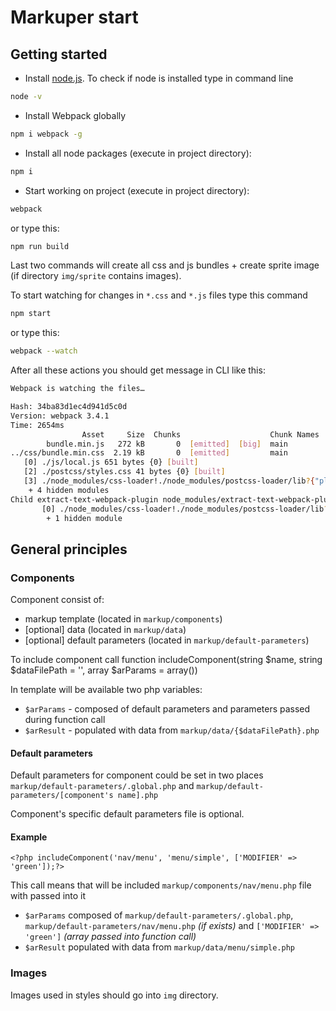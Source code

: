 # Markuper start

## Getting started

* Install [node.js](https://nodejs.org/).
    To check if node is installed type in command line
```bash
node -v
```
* Install Webpack globally
```bash
npm i webpack -g
```
* Install all node packages (execute in project directory):
```bash
npm i
```
* Start working on project (execute in project directory):
```bash
webpack
```
or type this:
```bash
npm run build
```
Last two commands will create all css and js bundles + create sprite image 
(if directory `img/sprite` contains images).

To start watching for changes in `*.css` and `*.js` files type this command
```bash
npm start
```
or type this:
```bash
webpack --watch
```
After all these actions you should get message in CLI like this:
```bash
Webpack is watching the files…

Hash: 34ba83d1ec4d941d5c0d
Version: webpack 3.4.1
Time: 2654ms
                Asset     Size  Chunks                    Chunk Names
        bundle.min.js   272 kB       0  [emitted]  [big]  main
../css/bundle.min.css  2.19 kB       0  [emitted]         main
   [0] ./js/local.js 651 bytes {0} [built]
   [2] ./postcss/styles.css 41 bytes {0} [built]
   [3] ./node_modules/css-loader!./node_modules/postcss-loader/lib?{"plugins":[null,{"version":"6.0.6","plugins":[null,null,null,null,null,null,null,null,null,null,null,null,null,null,null,null,null,null,null,null,null,null,null,null,null,null,null,null],"postcssPlugin":"postcss-cssnext","postcssVersion":"6.0.6"},null]}!./postcss/styles.css 2.36 kB [built]
    + 4 hidden modules
Child extract-text-webpack-plugin node_modules/extract-text-webpack-plugin/dist node_modules/css-loader/index.js!node_modules/postcss-loader/lib/index.js??ref--3-3!postcss/styles.css:
       [0] ./node_modules/css-loader!./node_modules/postcss-loader/lib?{"plugins":[null,{"version":"6.0.6","plugins":[null,null,null,null,null,null,null,null,null,null,null,null,null,null,null,null,null,null,null,null,null,null,null,null,null,null,null,null],"postcssPlugin":"postcss-cssnext","postcssVersion":"6.0.6"},null]}!./postcss/styles.css 2.36 kB {0} [built]
        + 1 hidden module
```

## General principles

### Components

Component consist of:
* markup template (located in `markup/components`)
* [optional] data (located in `markup/data`)
* [optional] default parameters (located in `markup/default-parameters`)

To include component call function includeComponent(string $name, string $dataFilePath = '', array $arParams = array())

In template will be available two php variables:
* `$arParams` - composed of default parameters and parameters passed during function call
* `$arResult` - populated with data from `markup/data/{$dataFilePath}.php`

#### Default parameters

Default parameters for component could be set in two places `markup/default-parameters/.global.php`
 and `markup/default-parameters/[component's name].php`

Component's specific default parameters file is optional.
 
#### Example

`<?php includeComponent('nav/menu', 'menu/simple', ['MODIFIER' => 'green']);?>`

This call means that will be included `markup/components/nav/menu.php` file
with passed into it
* `$arParams` composed of `markup/default-parameters/.global.php`,
`markup/default-parameters/nav/menu.php` _(if exists)_ and `['MODIFIER' => 'green']` _(array passed into function call)_
* `$arResult` populated with data from `markup/data/menu/simple.php`

### Images

Images used in styles should go into `img` directory.